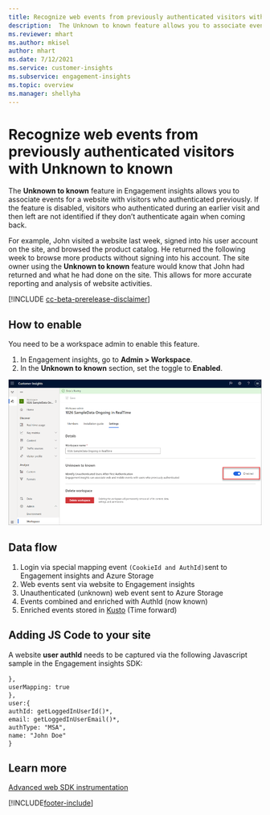 ```yaml
---
title: Recognize web events from previously authenticated visitors with Unknown to known
description:  The Unknown to known feature allows you to associate events on a website with visitors who authenticated previously. 
ms.reviewer: mhart
ms.author: mkisel
author: mhart
ms.date: 7/12/2021
ms.service: customer-insights
ms.subservice: engagement-insights 
ms.topic: overview
ms.manager: shellyha
---
```

# Recognize web events from previously authenticated visitors with **Unknown to known**

The **Unknown to known** feature in Engagement insights allows you to associate events for a website with visitors who authenticated previously. If the feature is disabled, visitors who authenticated during an earlier visit and then left are not identified if they don’t authenticate again when coming back. 

For example, John visited a website last week, signed into his user account on the site, and browsed the product catalog. He returned the following week to browse more products without signing into his account. The site owner using the **Unknown to known** feature would know that John had returned and what he had done on the site. This allows for more accurate reporting and analysis of website activities.

[!INCLUDE [cc-beta-prerelease-disclaimer](includes/cc-beta-prerelease-disclaimer.md)]

## How to enable

You need to be a workspace admin to enable this feature. 

1. In Engagement insights, go to **Admin > Workspace**. 
2. In the **Unknown to known** section, set the toggle to **Enabled**.

![Enable U2K forward](media/U2Ktoggle.png "Enable U2K forward")

## Data flow

1. Login via special mapping event `(CookieId and AuthId)`sent to Engagement insights and Azure Storage
2. Web events sent via website to Engagement insights
3. Unauthenticated (unknown) web event sent to Azure Storage 
4. Events combined and enriched with AuthId (now known)
5. Enriched events stored in [Kusto](https://docs.microsoft.com/azure/data-explorer/kusto/concepts) (Time forward)

## Adding JS Code to your site

A website **user authId** needs to be captured via the following Javascript sample in the Engagement insights SDK:

```
},
userMapping: true
},
user:{
authId: getLoggedInUserId()*,
email: getLoggedInUserEmail()*,
authType: "MSA",
name: "John Doe"
}
```

## Learn more
[Advanced web SDK instrumentation](https://docs.microsoft.com/dynamics365/customer-insights/engagement-insights/advanced-sdk-implementation)


[!INCLUDE[footer-include](../includes/footer-banner.md)]
